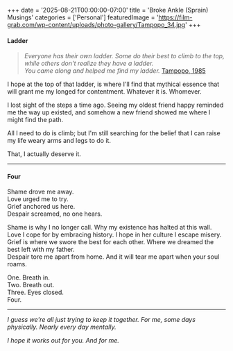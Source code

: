 +++
date = '2025-08-21T00:00:00-07:00'
title = 'Broke Ankle (Sprain) Musings'
categories = ['Personal']
featuredImage = 'https://film-grab.com/wp-content/uploads/photo-gallery/Tampopo_34.jpg'
+++

#### Ladder

>*Everyone has their own ladder. Some do their best to climb to the top, while others don't realize they have a ladder.*  
>*You came along and helped me find my ladder.* 
>[Tampopo, 1985](https://film-grab.com/2022/01/18/tampopo/#)

I hope at the top of that ladder, is where I'll find that mythical essence that will grant me my longed for contentment. Whatever it is. Whomever.

I lost sight of the steps a time ago. Seeing my oldest friend happy reminded me the way up existed, and somehow a new friend showed me where I might find the path. 

All I need to do is climb; but I'm still searching for the belief that I can raise my life weary arms and legs to do it. 

That, I actually deserve it. 

---

#### Four

Shame drove me away.  
Love urged me to try.   
Grief anchored us here.  
Despair screamed, no one hears.  

Shame is why I no longer call. Why my existence has halted at this wall.  
Love I cope for by embracing history. I hope in her culture I escape misery.  
Grief is where we swore the best for each other. Where we dreamed the best left with my father.  
Despair tore me apart from home. And it will tear me apart when your soul roams.  

One. Breath in.  
Two. Breath out.  
Three. Eyes closed.  
Four.   

---

*I guess we're all just trying to keep it together. For me, some days physically. Nearly every day mentally.*

*I hope it works out for you. And for me.*
